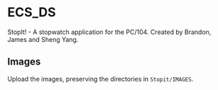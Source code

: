 # ECS_DS

StopIt! - A stopwatch application for the PC/104. Created by Brandon, James and Sheng Yang.

## Images
Upload the images, preserving the directories in `Stopit/IMAGES`.
